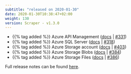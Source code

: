 ```yaml
---
subtitle: "released on 2020-01-30"
date: 2020-01-30T10:38:47+02:00
weight: 130
version: Scraper - v1.3.0
---
```


- {{% tag added %}} Azure API Management ([docs](https://docs.promitor.io/configuration/v1.x/metrics/api-management) | [#331](https://github.com/tomkerkhove/promitor/issues/331))
- {{% tag added %}} Azure SQL Server ([docs](https://docs.promitor.io/configuration/v1.x/metrics/sql-server) | [#318](https://github.com/tomkerkhove/promitor/issues/318))
- {{% tag added %}} Azure Storage account ([docs](https://docs.promitor.io/configuration/v1.x/metrics/storage-account) | [#403](https://github.com/tomkerkhove/promitor/issues/403))
- {{% tag added %}} Azure Storage Blobs ([docs](https://docs.promitor.io/configuration/v1.x/metrics/blob-storage) | [#384](https://github.com/tomkerkhove/promitor/issues/384))
- {{% tag added %}} Azure Storage Files ([docs](https://docs.promitor.io/configuration/v1.x/metrics/file-storage) | [#386](https://github.com/tomkerkhove/promitor/issues/386))

Full release notes can be found [here](https://github.com/tomkerkhove/promitor/releases/tag/1.3.0).
